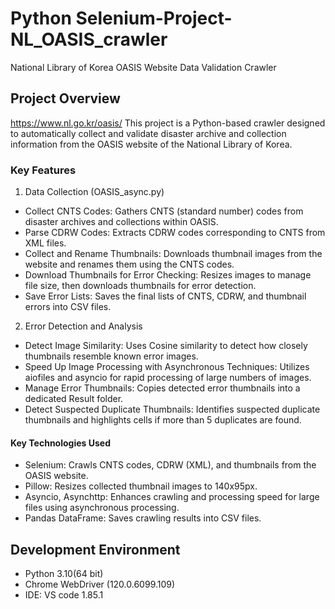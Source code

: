 # Python Selenium-Project-NL_OASIS_crawler
National Library of Korea OASIS Website Data Validation Crawler

## Project Overview
https://www.nl.go.kr/oasis/
This project is a Python-based crawler designed to automatically collect and validate disaster archive and collection information from the OASIS website of the National Library of Korea.


### Key Features
1. Data Collection (OASIS_async.py)
- Collect CNTS Codes: Gathers CNTS (standard number) codes from disaster archives and collections within OASIS.
- Parse CDRW Codes: Extracts CDRW codes corresponding to CNTS from XML files.
- Collect and Rename Thumbnails: Downloads thumbnail images from the website and renames them using the CNTS codes.
- Download Thumbnails for Error Checking: Resizes images to manage file size, then downloads thumbnails for error detection.
- Save Error Lists: Saves the final lists of CNTS, CDRW, and thumbnail errors into CSV files.

2. Error Detection and Analysis
- Detect Image Similarity: Uses Cosine similarity to detect how closely thumbnails resemble known error images.
- Speed Up Image Processing with Asynchronous Techniques: Utilizes aiofiles and asyncio for rapid processing of large numbers of images.
- Manage Error Thumbnails: Copies detected error thumbnails into a dedicated Result folder.
- Detect Suspected Duplicate Thumbnails: Identifies suspected duplicate thumbnails and highlights cells if more than 5 duplicates are found.

#### Key Technologies Used
- Selenium: Crawls CNTS codes, CDRW (XML), and thumbnails from the OASIS website.
- Pillow: Resizes collected thumbnail images to 140x95px.
- Asyncio, Asynchttp: Enhances crawling and processing speed for large files using asynchronous processing.
- Pandas DataFrame: Saves crawling results into CSV files.

## Development Environment
- Python 3.10(64 bit)
- Chrome WebDriver (120.0.6099.109)
- IDE: VS code 1.85.1

